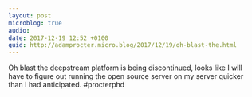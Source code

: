```yaml
---
layout: post
microblog: true
audio: 
date: 2017-12-19 12:52 +0100
guid: http://adamprocter.micro.blog/2017/12/19/oh-blast-the.html
---
```

Oh blast the deepstream platform is being discontinued, looks like I will have to figure out running the open source server on my server quicker than I had anticipated. #procterphd
